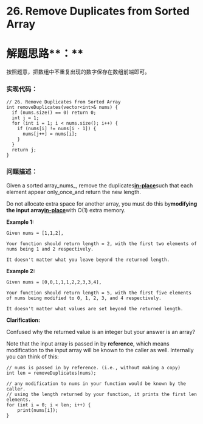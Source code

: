 # 26. Remove Duplicates from Sorted Array

# 解题思路**：**

按照题意，把数组中不重复出现的数字保存在数组前端即可。

### 实现代码：

```
// 26. Remove Duplicates from Sorted Array
int removeDuplicates(vector<int>& nums) {
  if (nums.size() == 0) return 0;
  int j = 1;
  for (int i = 1; i < nums.size(); i++) {
    if (nums[i] != nums[i - 1]) {
      nums[j++] = nums[i];
    }
  } 
  return j;      
}
```

### 问题描述：

Given a sorted array_nums_, remove the duplicates[**in-place**](https://en.wikipedia.org/wiki/In-place_algorithm)such that each element appear only\_once\_and return the new length.

Do not allocate extra space for another array, you must do this by**modifying the input array**[**in-place**](https://en.wikipedia.org/wiki/In-place_algorithm)with O\(1\) extra memory.

**Example 1:**

```
Given nums = [1,1,2],

Your function should return length = 2, with the first two elements of nums being 1 and 2 respectively.

It doesn't matter what you leave beyond the returned length.
```

**Example 2:**

```
Given nums = [0,0,1,1,1,2,2,3,3,4],

Your function should return length = 5, with the first five elements of nums being modified to 0, 1, 2, 3, and 4 respectively.

It doesn't matter what values are set beyond the returned length.
```

**Clarification:**

Confused why the returned value is an integer but your answer is an array?

Note that the input array is passed in by **reference**, which means modification to the input array will be known to the caller as well. Internally you can think of this:

```
// nums is passed in by reference. (i.e., without making a copy)
int len = removeDuplicates(nums);

// any modification to nums in your function would be known by the caller.
// using the length returned by your function, it prints the first len elements.
for (int i = 0; i < len; i++) {
    print(nums[i]);
}
```



